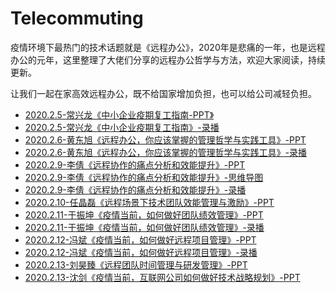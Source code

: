 # <span id = "telecommuting">Telecommuting</span>

疫情环境下最热门的技术话题就是《远程办公》，2020年是悲痛的一年，也是远程办公的元年，这里整理了大佬们分享的远程办公哲学与方法，欢迎大家阅读，持续更新。

让我们一起在家高效远程办公，既不给国家增加负担，也可以给公司减轻负担。

* [2020.2.5-常兴龙《中小企业疫期复工指南-PPT》](/doc/telecommuting/2020-2-5-常兴龙-中小企业疫期复工指南.pdf)
* [2020.2.5-常兴龙《中小企业疫期复工指南》-录播](https://www.bilibili.com/video/av87411639)
* [2020.2.6-黄东旭《远程办公，你应该掌握的管理哲学与实践工具》-PPT](/doc/telecommuting/2020-2-6-黄东旭-远程办公，你应该掌握的管理哲学与实践工具.pdf)
* [2020.2.6-黄东旭《远程办公，你应该掌握的管理哲学与实践工具》-录播](https://www.bilibili.com/video/av87391984)
* [2020.2.9-李倩《远程协作的痛点分析和效能提升》-PPT](/doc/telecommuting/2020-2-9-李倩-远程协作的痛点分析和效能提升-ppt.pdf)
* [2020.2.9-李倩《远程协作的痛点分析和效能提升》-思维导图](/doc/telecommuting/2020-2-9-李倩-远程协作的痛点分析和效能提升-思维导图.pdf)
* [2020.2.9-李倩《远程协作的痛点分析和效能提升》-录播](https://www.bilibili.com/video/av87881894)
* [2020.2.10-任晶磊《远程场景下技术团队效能管理与激励》-PPT](/doc/telecommuting/2020-2-10-任晶磊-远程场景下技术团队效能管理与激励.pdf)	
* [2020.2.11-于振坤《疫情当前，如何做好团队绩效管理》-PPT](/doc/telecommuting/2020-2-11-于振坤-疫情当前如何做好团队绩效管理.pdf)	
* [2020.2.11-于振坤《疫情当前，如何做好团队绩效管理》-录播](https://www.bilibili.com/video/av88330425)
* [2020.2.12-冯斌《疫情当前，如何做好远程项目管理》-PPT](/doc/telecommuting/2020-2-12-冯斌-疫情当前，如何做好远程项目管理.pdf)
* [2020.2.12-冯斌《疫情当前，如何做好远程项目管理》-录播](https://www.bilibili.com/video/av88774190)
* [2020.2.13-刘昊臻《远程团队时间管理与研发管理》-PPT](/doc/telecommuting/2020-2-13-刘昊臻-远程团队时间管理与研发管理.pdf)
* [2020.2.13-沈剑《疫情当前，互联网公司如何做好技术战略规划》-PPT](/doc/telecommuting/2020-2-14-沈剑-疫情当前，互联网公司如何做好技术战略规划.pdf)




